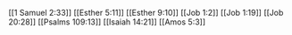 [[1 Samuel 2:33]]
[[Esther 5:11]]
[[Esther 9:10]]
[[Job 1:2]]
[[Job 1:19]]
[[Job 20:28]]
[[Psalms 109:13]]
[[Isaiah 14:21]]
[[Amos 5:3]]
